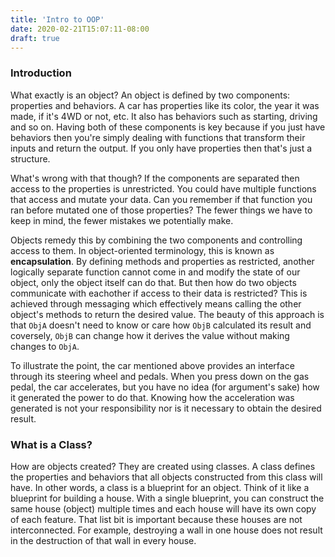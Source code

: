 ```yaml
---
title: 'Intro to OOP'
date: 2020-02-21T15:07:11-08:00
draft: true
---
```


### Introduction

What exactly is an object? An object is defined by two components: properties and behaviors. A car has properties like its color, the year it was made, if it's 4WD or not, etc. It also has behaviors such as starting, driving and so on. Having both of these components is key because if you just have behaviors then you're simply dealing with functions that transform their inputs and return the output. If you only have properties then that's just a structure.

What's wrong with that though? If the components are separated then access to the properties is unrestricted. You could have multiple functions that access and mutate your data. Can you remember if that function you ran before mutated one of those properties? The fewer things we have to keep in mind, the fewer mistakes we potentially make.

Objects remedy this by combining the two components and controlling access to them. In object-oriented terminology, this is known as **encapsulation**. By defining methods and properties as restricted, another logically separate function cannot come in and modify the state of our object, only the object itself can do that. But then how do two objects communicate with eachother if access to their data is restricted? This is achieved through messaging which effectively means calling the other object's methods to return the desired value. The beauty of this approach is that `ObjA` doesn't need to know or care how `ObjB` calculated its result and coversely, `ObjB` can change how it derives the value without making changes to `ObjA`.

To illustrate the point, the car mentioned above provides an interface through its steering wheel and pedals. When you press down on the gas pedal, the car accelerates, but you have no idea (for argument's sake) how it generated the power to do that. Knowing how the acceleration was generated is not your responsibility nor is it necessary to obtain the desired result.

### What is a Class?

How are objects created? They are created using classes. A class defines the properties and behaviors that all objects constructed from this class will have. In other words, a class is a blueprint for an object. Think of it like a blueprint for building a house. With a single blueprint, you can construct the same house (object) multiple times and each house will have its own copy of each feature. That list bit is important because these houses are not interconnected. For example, destroying a wall in one house does not result in the destruction of that wall in every house.
